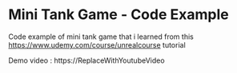 # Mini Tank Game - Code Example

Code example of mini tank game that i learned from this https://www.udemy.com/course/unrealcourse tutorial

Demo video : https://ReplaceWithYoutubeVideo

